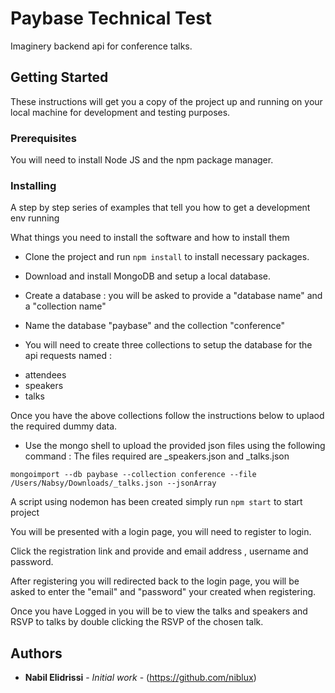 # Paybase Technical Test

Imaginery backend api for conference talks.

## Getting Started

These instructions will get you a copy of the project up and running on your local machine for development and testing purposes. 

### Prerequisites

You will need to install Node JS and the npm package manager.

### Installing

A step by step series of examples that tell you how to get a development env running

What things you need to install the software and how to install them
- Clone the project and run `npm install` to install necessary packages. 
- Download and install MongoDB and setup a local database. 

- Create a database : you will be asked to provide a "database name" and a "collection name"

- Name the database "paybase" and the collection "conference"

- You will need to create three collections to setup the database for the api requests named :
	
* attendees
* speakers
* talks

Once you have the above collections follow the instructions below to uplaod the required dummy data.

- Use the mongo shell to upload the provided json files using the following command :
 The files required are _speakers.json and _talks.json

`mongoimport --db paybase --collection conference --file /Users/Nabsy/Downloads/_talks.json --jsonArray`

A script using nodemon has been created simply run `npm start` to start project

You will be presented with a login page, you will need to register to login.

Click the registration link and provide and email address , username and password.

After registering you will redirected back to the login page, you will be asked to enter the "email" and "password" your created when registering.

Once you have Logged in you will be to view the talks and speakers and RSVP to talks by double clicking the RSVP of the chosen talk.


## Authors

* **Nabil Elidrissi** - *Initial work* - (https://github.com/niblux)



